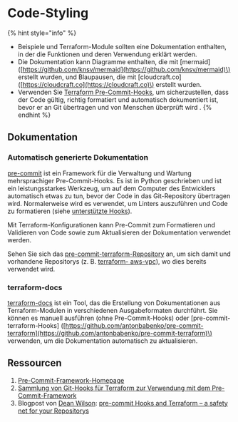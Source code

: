 # Code-Styling

{% hint style="info" %}
* Beispiele und Terraform-Module sollten eine Dokumentation enthalten, in der die Funktionen und deren Verwendung erklärt werden.
* Die Dokumentation kann Diagramme enthalten, die mit \[mermaid\] \([https://github.com/knsv/mermaid](https://github.com/knsv/mermaid)\) erstellt wurden, und Blaupausen, die mit \[cloudcraft.co\] \([https://cloudcraft.co](https://cloudcraft.co)\) erstellt wurden.
* Verwenden Sie [Terraform Pre-Commit-Hooks](https://github.com/antonbabenko/pre-commit-terraform), um sicherzustellen, dass der Code gültig, richtig formatiert und automatisch dokumentiert ist, bevor er an Git übertragen und von Menschen überprüft wird .
{% endhint %}

## Dokumentation

### Automatisch generierte Dokumentation

[pre-commit](https://pre-commit.com/) ist ein Framework für die Verwaltung und Wartung mehrsprachiger Pre-Commit-Hooks. Es ist in Python geschrieben und ist ein leistungsstarkes Werkzeug, um auf dem Computer des Entwicklers automatisch etwas zu tun, bevor der Code in das Git-Repository übertragen wird. Normalerweise wird es verwendet, um Linters auszuführen und Code zu formatieren \(siehe [unterstützte Hooks](https://pre-commit.com/hooks.html)\).

Mit Terraform-Konfigurationen kann Pre-Commit zum Formatieren und Validieren von Code sowie zum Aktualisieren der Dokumentation verwendet werden.

Sehen Sie sich das [pre-commit-terraform-Repository](https://github.com/antonbabenko/pre-commit-terraform/blob/master/README.md) an, um sich damit und vorhandene Repositorys \(z. B. [terraform- aws-vpc](https://github.com/terraform-aws-modules/terraform-aws-vpc)\), wo dies bereits verwendet wird.

### terraform-docs

[terraform-docs](https://github.com/segmentio/terraform-docs) ist ein Tool, das die Erstellung von Dokumentationen aus Terraform-Modulen in verschiedenen Ausgabeformaten durchführt. Sie können es manuell ausführen \(ohne Pre-Commit-Hooks\) oder \[pre-commit-terraform-Hooks\] \([https://github.com/antonbabenko/pre-commit-terraform](https://github.com/antonbabenko/pre-commit-terraform)\) verwenden, um die Dokumentation automatisch zu aktualisieren.

## Ressourcen

1. [Pre-Commit-Framework-Homepage](https://pre-commit.com/)
2. [Sammlung von Git-Hooks für Terraform zur Verwendung mit dem Pre-Commit-Framework](https://github.com/antonbabenko/pre-commit-terraform)
3. Blogpost von [Dean Wilson](https://github.com/deanwilson): [pre-commit Hooks and Terraform – a safety net for your Repositorys](https://www.unixdaemon.net/tools/terraform%20-precommit-Hooks/)
